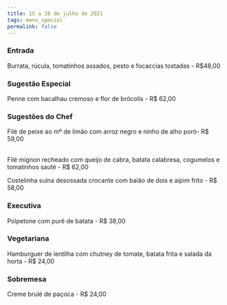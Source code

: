 ```yaml
---
title: 15 a 28 de julho de 2021
tags: menu_special
permalink: false
---
```

### Entrada

Burrata, rúcula, tomatinhos assados, pesto e focaccias tostadas - R$48,00

### Sugestão Especial

Penne com bacalhau cremoso e flor de brócolis - R$ 62,00

### Sugestões do Chef

Filé de peixe ao mº de limão com arroz negro e ninho de alho poró- R$ 59,00

\
Filé mignon recheado com queijo de cabra, batata calabresa, cogumelos e tomatinhos sauté - R$ 62,00

Costelinha suína desossada crocante com baião de dois e aipim frito - R$ 58,00

### Executiva

Polpetone com purê de batata - R$ 38,00

### Vegetariana

Hamburguer de lentilha com chutney de tomate, batata frita e salada da horta - R$ 24,00

### Sobremesa

Creme brulé de paçoca - R$ 24,00